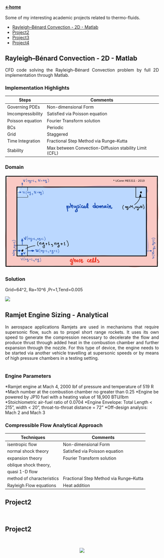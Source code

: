 #### [←home](../README.md)

Some of my interesting academic projects related to thermo-fluids. 
 
+ [Rayleigh–Bénard Convection - 2D - Matlab](#Section1)
+ [Project2](#Section2)
+ [Project3](#Section3)
+ [Project4](#Section4)

## <a name="section1"><a/>Rayleigh–Bénard Convection - 2D - Matlab
<div style="text-align: justify">
CFD code solving the Rayleigh–Bénard Convection problem by full 2D implementation through Matlab. 
</div>

### Implementation Highlights
 
| Steps | Comments |
| ------ | ----------- |
| Governing PDEs    |  Non-dimensional Form   |
| Imcompressibility   | Satisfied via Poisson equation |
| Poisson equation  | Fourier Transform solution |
| BCs | Periodic |
| Grid  | Staggered |
| Time Integration    |  Fractional Step Method via Runge–Kutta  |
| Stability    |  Max between Convection-Diffusion stability Limit (CFL)  |

### Domain
<p align="left"><img src="../pics/cfddomain.png" width="600"/></p>
 
### Solution 
 
Grid=64^2, Ra=10^6 ,Pr=1,Tend=0.005
 
<p align="left"><img src="../pics/OneTenthSec5.gif" width="600"/></p>
 
## <a name="section2"><a/>Ramjet Engine Sizing - Analytical
<div style="text-align: justify">
In aerospace applications Ramjets are used in mechanisms that require supersonic flow, such as to propel short range rockets. It uses its own speed to generate the compression necessary to decelerate the flow and produce thrust through added heat in the combustion chamber and further expansion through the nozzle.
For this type of device, the engine needs to be started via another vehicle travelling at supersonic speeds or by means of high pressure chambers in a testing setting.
</div><br/>
 
### Engine Parameters 
 
*Ramjet engine at Mach 4, 2000 lbf of pressure and temperature of 519 R
*Mach number at the combustion chamber no greater than 0.25
*Engine be powered by JP10 fuel with a heating value of 18,900 BTU/lbm 
*Stoichiometric air-fuel ratio of 0.0704
*Engine Envelope: Total Length < 215”, width < 20”, throat-to-throat distance = 72” 
*Off-design analysis: Mach 2 and Mach 3

### Compressible Flow Analytical Approach
 
| Techniques | Comments |
| ------ | ----------- |
| isentropic flow    |  Non-dimensional Form   |
| normal shock theory   | Satisfied via Poisson equation |
| expansion theory | Fourier Transform solution |
| oblique shock theory,|
| quasi 1-D flow |
|  method of characteristics     |  Fractional Step Method via Runge–Kutta  |
| Rayleigh Flow equations    |  Heat addition  |
  
## <a name="section3"><a/>Project2
<div style="text-align: justify">

  
</div><br/>
  
  
## <a name="section4"><a/>Project2
<div style="text-align: justify">

  
</div><br/>
 
 <p align="center"><img src="../pics/compTEST.png"/></p>
